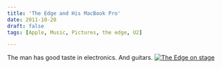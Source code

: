 ```yaml
---
title: 'The Edge and His MacBook Pro'
date: 2011-10-20
draft: false
tags: [Apple, Music, Pictures, the edge, U2]

---
```


The man has good taste in electronics. And guitars. [![The Edge on stage](http://farm7.static.flickr.com/6048/6257984003_f5ed72e063_z.jpg)](http://www.flickr.com/photos/49152339@N05/6257984003/ "The Edge on stage by clintonfoundation, on Flickr")